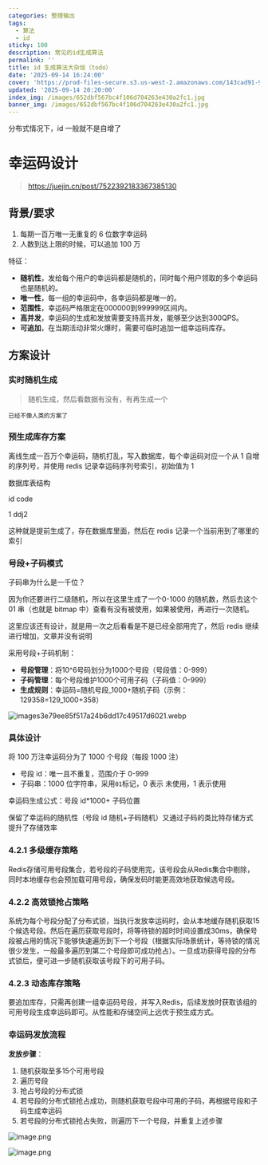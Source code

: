 ```yaml
---
categories: 整理输出
tags:
  - 算法
  - id
sticky: 100
description: 常见的id生成算法
permalink: ''
title: id 生成算法大杂烩（todo）
date: '2025-09-14 16:24:00'
cover: 'https://prod-files-secure.s3.us-west-2.amazonaws.com/143cad91-961b-48b0-82dc-78fbb6eb5abe/66bdab08-2c95-4215-a279-9a664fd9f37b/wallhaven-85lly2.jpg?X-Amz-Algorithm=AWS4-HMAC-SHA256&X-Amz-Content-Sha256=UNSIGNED-PAYLOAD&X-Amz-Credential=ASIAZI2LB466WHIS3KNH%2F20250919%2Fus-west-2%2Fs3%2Faws4_request&X-Amz-Date=20250919T010038Z&X-Amz-Expires=3600&X-Amz-Security-Token=IQoJb3JpZ2luX2VjEE8aCXVzLXdlc3QtMiJHMEUCIDiMydSiO1FjKUUfGZdNoJrWxTFMADfjx86pHO4QUjd5AiEAvGuoGKFTJeH76MJfsXIPNrPrJ90gRVQKOCeIWiCSNTkqiAQIyP%2F%2F%2F%2F%2F%2F%2F%2F%2F%2FARAAGgw2Mzc0MjMxODM4MDUiDN4MXziLHffyFmjkRCrcAykZHzspC03DTISpOHiIYsFb1hgA%2FA7hZe%2FCtr0I6RxmxRs0ZIs9QKi%2Ff63ghSnyUmcc8877gL0ETUmN8p82xiRGkafzSnn2UYucBEkZKu2rSFy9U4tMCOLzzOB7HBQjfGLLpe3EcbnsJ4IUt%2FeEZ4Iuy7qr3QpVRRmxY%2B2t0V8GIIEozNwrbyVuJgRlS81eVCFvAvTBkf1HWvenvHt0sj3%2Byl8uOqLNAGu%2FqnUu8z0afBKUz7jWudRyRL7gcy6lfsu3y457K5aFuxRQEDUHpILqOPY3A%2FDwMZjOHQpUArUusm9Vlk9%2Bu5SoRnWlD9BhRwLk%2FilbjIW1yUeXlnbbh%2Bz6iea5MzMBHqt0flP5xduxGLFIXwzvk2l94Ng6fPa%2F4BSn6hp%2FrlSY%2BaW1vCk8SQQqy69%2BWf%2FumCe09YQvu2cskS%2FT3y%2FCoZ6Ez3TKduKOOFQwJ5FZtz0r3qDz6Idb2O3fDyk7HKUNepQ1u2ChQjYt2D0%2B0382ZT%2F1Elx4wifT6NjFqo0GyZVtRwwntXJfbsqAfsGyTqGBC6LfTddx2CuM3yl0RihXomnPefAY1izpLwvkuOGBIxdzv8htdMm8oactVP0PkDnVJ%2BZT6l4KPvxAWx%2BRbf9v1PIyMmnoMLidssYGOqUBRSHi9GWKvpFuwO4mhbhCAKlh2yRndyqmXLd2VP1XWWvmbM2I2wMjWBjliWxl5Jptex8ha0bKbmd2BVX%2FFFL1syXlyd1tPI7Z4Wd86zOWzW7li1yHpuDP0wg%2FOmvbCRgFHIAsdO%2BHwk%2BXKxJn7bgtz4PuusAQyVDABSi9m%2FoL2HDht7xJfQqEGaebGzjm9zXi0SS04RBUYw1RjljkFP%2FUuElmZxQn&X-Amz-Signature=1fc8537ad31066b0ab9d6369078275383ef152c74863d787f8513dc293d6b7a9&X-Amz-SignedHeaders=host&x-amz-checksum-mode=ENABLED&x-id=GetObject'
updated: '2025-09-14 20:20:00'
index_img: /images/652dbf567bc4f106d704263e430a2fc1.jpg
banner_img: /images/652dbf567bc4f106d704263e430a2fc1.jpg
---
```


分布式情况下，id 一般就不是自增了


# 幸运码设计

> https://juejin.cn/post/7522392183367385130

## 背景/要求

1. 每期一百万唯一无重复的 6 位数字幸运码
2. 人数到达上限的时候，可以追加 100 万

特征：

- **随机性**，发给每个用户的幸运码都是随机的，同时每个用户领取的多个幸运码也是随机的。
- **唯一性**，每一组的幸运码中，各幸运码都是唯一的。
- **范围性**，幸运码严格限定在000000到999999区间内。
- **高并发**，幸运码的生成和发放需要支持高并发，能够至少达到300QPS。
- **可追加**，在当期活动非常火爆时，需要可临时追加一组幸运码库存。

## 方案设计


### 实时随机生成

> 随机生成，然后看数据有没有，有再生成一个

`已经不像人类的方案了`


### 预生成库存方案


离线生成一百万个幸运码，随机打乱，写入数据库，每个幸运码对应一个从 1 自增的序列号，并使用 redis 记录幸运码序列号索引，初始值为 1


数据库表结构


id code


1 ddj2


这种就是提前生成了，存在数据库里面，然后在 redis 记录一个当前用到了哪里的索引


### 号段+子码模式


子码串为什么是一千位？


因为你还要进行二级随机，所以在这里生成了一个0-1000 的随机数，然后去这个 01 串（也就是 bitmap 中）查看有没有被使用，如果被使用，再进行一次随机。


这里应该还有设计，就是用一次之后看看是不是已经全部用完了，然后 redis 继续进行增加，文章并没有说明


采用号段+子码机制：

- **号段管理**：将10^6号码划分为1000个号段（号段值：0-999）
- **子码管理**：每个号段维护1000个可用子码（子码值：0-999）
- **生成规则**：幸运码=随机号段_1000+随机子码（示例：129358=129_1000+358）

![images3e79ee85f517a24b6dd17c49517d6021.webp](/images/00898df9e2516fa4f0f181649bb7126d.webp)


### 具体设计


将 100 万注幸运码分为了 1000 个号段（每段 1000 注）

- 号段 id：唯一且不重复，范围介于 0-999
- 子码串：1000 位字符串，采用`01`标记，0 表示 未使用，1 表示使用

幸运码生成公式：号段 id*1000+ 子码位置


保留了幸运码的随机性（号段 id 随机+子码随机）又通过子码的类比特存储方式提升了存储效率


### 4.2.1 多级缓存策略


Redis存储可用号段集合，若号段的子码使用完，该号段会从Redis集合中剔除，同时本地缓存也会预加载可用号段，确保发码时能更高效地获取候选号段。


### 4.2.2 高效锁抢占策略


系统为每个号段分配了分布式锁，当执行发放幸运码时，会从本地缓存随机获取15个候选号段。然后在遍历获取号段时，将等待锁的超时时间设置成30ms，确保号段被占用的情况下能够快速遍历到下一个号段（根据实际场景统计，等待锁的情况很少发生，一般最多遍历到第二个号段即可成功抢占）。一旦成功获得号段的分布式锁后，便可进一步随机获取该号段下的可用子码。


### 4.2.3 动态库存策略


要追加库存，只需再创建一组幸运码号段，并写入Redis，后续发放时获取该组的可用号段生成幸运码即可。从性能和存储空间上远优于预生成方式。


### 幸运码发放流程


**发放步骤**：

1. 随机获取至多15个可用号段
2. 遍历号段
3. 抢占号段的分布式锁
4. 若号段的分布式锁抢占成功，则随机获取号段中可用的子码，再根据号段和子码生成幸运码
5. 若号段的分布式锁抢占失败，则遍历下一个号段，并重复上述步骤

![image.png](/images/035399511e7a9d2be97ad9c7b0b1c6d7.png)


![image.png](/images/26032740c6d1a88a70a626c31b95f6fc.png)

